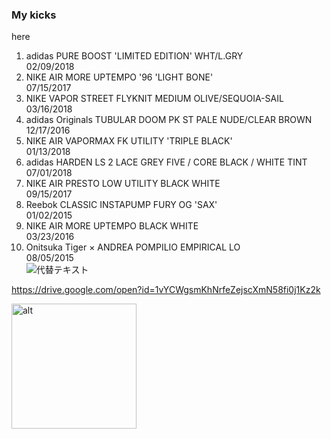 ### My kicks  
here

1. adidas PURE BOOST 'LIMITED EDITION' WHT/L.GRY  
  02/09/2018
1. NIKE AIR MORE UPTEMPO '96 'LIGHT BONE'  
  07/15/2017
1. NIKE VAPOR STREET FLYKNIT MEDIUM OLIVE/SEQUOIA-SAIL  
  03/16/2018
1. adidas Originals TUBULAR DOOM PK ST PALE NUDE/CLEAR BROWN  
  12/17/2016
1. NIKE AIR VAPORMAX FK UTILITY 'TRIPLE BLACK'  
  01/13/2018
1. adidas HARDEN LS 2 LACE GREY FIVE / CORE BLACK / WHITE TINT  
  07/01/2018
1. NIKE AIR PRESTO LOW UTILITY BLACK WHITE  
  09/15/2017
1. Reebok CLASSIC INSTAPUMP FURY OG 'SAX'  
  01/02/2015
1. NIKE AIR MORE UPTEMPO BLACK WHITE  
  03/23/2016
1. Onitsuka Tiger × ANDREA POMPILIO EMPIRICAL LO  
  08/05/2015  
  ![代替テキスト](https://drive.google.com/open?id=1vYCWgsmKhNrfeZejscXmN58fi0j1Kz2k "タイトル")

  https://drive.google.com/open?id=1vYCWgsmKhNrfeZejscXmN58fi0j1Kz2k

  <img width="200" alt="alt" src="https://drive.google.com/open?id=1vYCWgsmKhNrfeZejscXmN58fi0j1Kz2k">
